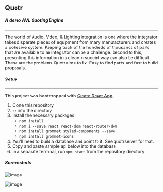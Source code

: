 ## Quotr

##### A demo AVL Quoting Engine
---

The world of Audio, Video, & Lighting integration is one where the integrator takes disparate pieces of equipment from many manufacturers and creates a cohesive system. Keeping track of the hundreds of thousands of parts that are available to an integrator can be a challenge. Second to this, presenting this information in a clean in succint way can also be difficult. These are the problems Quotr aims to fix. Easy to find parts and fast to build proposals.

##### Setup
---
This project was bootstrapped with [Create React App](https://github.com/facebook/create-react-app).

1. Clone this repository
2. `cd` into the directory
3. Install the necessary packages:
    - `npm install`
    - `npm i --save react react-dom react-router-dom`
    - `npm install grommet styled-components --save`
    - `npm install grommet-icons`
4. You'll need to build a database and point to it. See quotrserver for that.
5. Copy and paste sample api below into the database
6. In a separate terminal, run `npm start` from the repository directory

##### Screenshots

![image](https://user-images.githubusercontent.com/25273870/106772066-42695100-6605-11eb-9873-8e88fd98f6e5.png)

![image](https://user-images.githubusercontent.com/25273870/106772528-b7d52180-6605-11eb-8d28-45e1365327ca.png)
